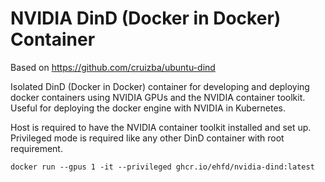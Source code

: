 # NVIDIA DinD (Docker in Docker) Container

Based on https://github.com/cruizba/ubuntu-dind

Isolated DinD (Docker in Docker) container for developing and deploying docker containers using NVIDIA GPUs and the NVIDIA container toolkit. Useful for deploying the docker engine with NVIDIA in Kubernetes.

Host is required to have the NVIDIA container toolkit installed and set up. Privileged mode is required like any other DinD container with root requirement.

```
docker run --gpus 1 -it --privileged ghcr.io/ehfd/nvidia-dind:latest
```
